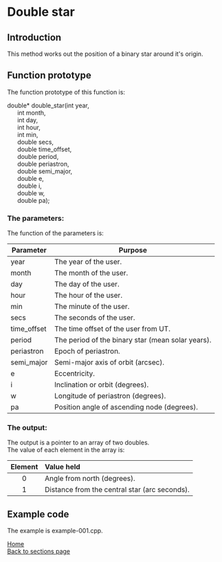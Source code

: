 # Double star

## Introduction

This method works out the position of a binary star around it's origin.

## Function prototype

The function prototype of this function is:
  
  double* double_star(int year,  
  &nbsp;&nbsp;&nbsp;&nbsp;&nbsp;&nbsp;int month,  
  &nbsp;&nbsp;&nbsp;&nbsp;&nbsp;&nbsp;int day,  
  &nbsp;&nbsp;&nbsp;&nbsp;&nbsp;&nbsp;int hour,  
  &nbsp;&nbsp;&nbsp;&nbsp;&nbsp;&nbsp;int min,  
  &nbsp;&nbsp;&nbsp;&nbsp;&nbsp;&nbsp;double secs,  
  &nbsp;&nbsp;&nbsp;&nbsp;&nbsp;&nbsp;double time_offset,  
  &nbsp;&nbsp;&nbsp;&nbsp;&nbsp;&nbsp;double period,  
  &nbsp;&nbsp;&nbsp;&nbsp;&nbsp;&nbsp;double periastron,  
  &nbsp;&nbsp;&nbsp;&nbsp;&nbsp;&nbsp;double semi_major,  
  &nbsp;&nbsp;&nbsp;&nbsp;&nbsp;&nbsp;double e,  
  &nbsp;&nbsp;&nbsp;&nbsp;&nbsp;&nbsp;double i,  
  &nbsp;&nbsp;&nbsp;&nbsp;&nbsp;&nbsp;double w,  
  &nbsp;&nbsp;&nbsp;&nbsp;&nbsp;&nbsp;double pa);  
 
### The parameters:  
The function of the parameters is:

| Parameter | Purpose |
| --------- | ------- |
| year | The year of the user. |
| month	| The month of the user. |
| day |	The day of the user. |
| hour | The hour of the user. |
| min | The minute of the user. |
| secs | The seconds of the user. |
| time_offset | The time offset of the user from UT. |
| period | The period of the binary star (mean solar years). |
| periastron | Epoch of periastron. |
| semi_major | Semi-major axis of orbit (arcsec). |
| e | Eccentricity. |
| i | Inclination or orbit (degrees). |
| w | Longitude of periastron (degrees).
| pa | Position angle of ascending node (degrees). |
 
### The output: 
The output is a pointer to an array of two doubles.   
The value of each element in the array is:

| Element | Value held |
| :-------: | :---------- |
|    0 | Angle from north (degrees). |
|    1  | Distance from the central star (arc seconds). | 

## Example code

The example is example-001.cpp.

[Home](readme.md)  
[Back to sections page](Sections.md)
 